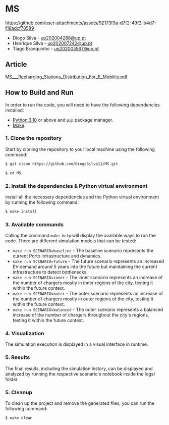 # MS

https://github.com/user-attachments/assets/92173f3a-d7f2-49f2-b4d7-f18adcf78589

* Diogo Silva - up202004288@up.pt
* Henrique Silva - up202007242@up.pt
* Tiago Branquinho - up202005567@up.pt

## Article

[MS___Recharging_Stations_Distribution_For_E_Mobility.pdf](docs/report/MS___Recharging_Stations_Distribution_For_E_Mobility.pdf)

## How to Build and Run

In order to run the code, you will need to have the following dependencies installed:
- [Python 3.10](https://www.python.org/downloads/) or above and `pip` package manager.
- [Make](https://www.gnu.org/software/make/).

### 1. Clone the repository

Start by cloning the repository to your local machine using the following command:

```bash
$ git clone https://github.com/DiogoSilva11/MS.git

$ cd MS
```

### 2. Install the dependencies & Python virtual environment

Install all the necessary dependencies and the Python virtual environment by running the following command:

```bash
$ make install
```

### 3. Available commands

Calling the command `make help` will display the available ways to run the code.
There are different simulation models that can be tested:
* `make run SCENARIO=baseline` - The baseline scenario represents the current Porto infrastructure and dynamics.
* `make run SCENARIO=future` - The future scenario represents an increased EV demand around 5 years into the future but maintaining the current infrastructure to detect bottlenecks.
* `make run SCENARIO=inner` - The inner scenario represents an increase of the number of chargers mostly in inner regions of the city, testing it within the future context.
* `make run SCENARIO=outer` - The outer scenario represents an increase of the number of chargers mostly in outer regions of the city, testing it within the future context.
* `make run SCENARIO=balanced` - The outer scenario represents a balanced increase of the number of chargers throughout the city's regions, testing it within the future context.

### 4. Visualization

The simulation execution is displayed in a visual interface in runtime. 

### 5. Results

The final results, including the simulation history, can be displayed and analyzed by running the respective scenario's notebook inside the logs/ folder.

### 5. Cleanup

To clean up the project and remove the generated files, you can run the following command:

```bash
$ make clean
```
